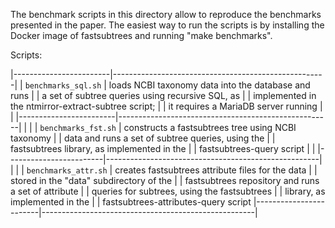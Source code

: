 The benchmark scripts in this directory allow to reproduce the benchmarks
presented in the paper. The easiest way to run the scripts is by installing the
Docker image of fastsubtrees and running "make benchmarks".

Scripts:

|------------------------|-----------------------------------------------------|
| ``benchmarks_sql.sh``  | loads NCBI taxonomy data into the database and runs
|                        | a set of subtree queries using recursive SQL, as
|                        | implemented in the ntmirror-extract-subtree script;
|                        | it requires a MariaDB server running
|                        |
|------------------------|-----------------------------------------------------|
|                        |
| ``benchmarks_fst.sh``  | constructs a fastsubtrees tree using NCBI taxonomy
|                        | data and runs a set of subtree queries, using the
|                        | fastsubtrees library, as implemented in the
|                        | fastsubtrees-query script
|                        |
|------------------------|-----------------------------------------------------|
|                        |
| ``benchmarks_attr.sh`` | creates fastsubtrees attribute files for the data
|                        | stored in the "data" subdirectory of the
|                        | fastsubtrees repository and runs a set of attribute
|                        | queries for subtrees, using the fastsubtrees
|                        | library, as implemented in the
|                        | fastsubtrees-attributes-query script
|------------------------|-----------------------------------------------------|
